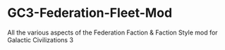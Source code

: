 # GC3-Federation-Fleet-Mod
All the various aspects of the Federation Faction &amp; Faction Style mod for Galactic Civilizations 3
